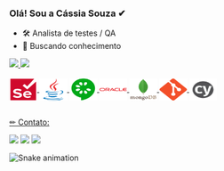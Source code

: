 ### Olá! Sou a Cássia Souza ✔


- 🛠 Analista de testes / QA
- 🔎 Buscando conhecimento

 <div>
  <a href="https://github.com/cassia-cristina">
  <img height="180em" src="https://github-readme-stats.vercel.app/api?username=cassia-cristina&show_icons=true&theme=great-gatsby&include_all_commits=true&count_private=true"/>
  <img height="180em" src="https://github-readme-stats.vercel.app/api/top-langs/?username=cassia-cristina&layout=compact&langs_count=8&theme=great-gatsby"/>
</div>
  
<div style="display: inline_block"><br>
 <img align="center" alt="Cassia-Java" height="40" width="50" src="https://github.com/devicons/devicon/blob/master/icons/selenium/selenium-original.svg"> 
 <img align="center" alt="Cassia-Java" height="40" width="50" src="https://raw.githubusercontent.com/devicons/devicon/master/icons/java/java-original.svg">
 <img align="center" alt="Cassia-cucumber" height="40" width="50" src="https://raw.githubusercontent.com/devicons/devicon/master/icons/cucumber/cucumber-plain.svg">
 <img align="center" alt="Cassia-oracle" height="40" width="50" src="https://raw.githubusercontent.com/devicons/devicon/master/icons/oracle/oracle-original.svg">
 <img align="center" alt="Cassia-mongo" height="40" width="50" src="https://raw.githubusercontent.com/devicons/devicon/master/icons/mongodb/mongodb-original-wordmark.svg">
 <img align="center" alt="Cassia-git" height="40" width="50" src="https://github.com/devicons/devicon/blob/master/icons/git/git-original.svg">
 <img align="center" alt="Cassia-cypress" height="40" width="50" src="https://github.com/cassia-cristina/cassia-cristina/blob/main/Icons/cypress.svg">
 </div>

##

 ✏ Contato:
 <div>  
   <a href="https://www.linkedin.com/in/cassia-cristina-souza/" target="_blank"><img src="https://img.shields.io/badge/-LinkedIn-%230077B5?style=for-the-badge&logo=linkedin&logoColor=white" target="_blank"></a> 
  <a href="https://www.instagram.com/cassiacristccb/" target="_blank"><img src="https://img.shields.io/badge/-Instagram-%23E4405F?style=for-the-badge&logo=instagram&logoColor=white" target="_blank"></a>
  <a href = "mailto:cassia.cristina.go@gmail.com"><img src="https://img.shields.io/badge/Gmail-D14836?style=for-the-badge&logo=gmail&logoColor=white" target="_blank"></a>

 
  ![Snake animation](https://github.com/cassia-cristina/cassia-cristina/blob/output/github-contribution-grid-snake.svg)
 
  </div>
